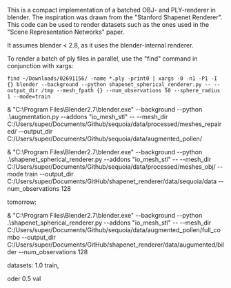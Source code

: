 This is a compact implementation of a batched OBJ- and PLY-renderer in blender. The inspiration was drawn
from the "Stanford Shapenet Renderer". This code can be used to render datasets such as the ones used in the
"Scene Representation Networks" paper.

It assumes blender < 2.8, as it uses the blender-internal renderer.

To render a batch of ply files in parallel, use the "find" command in conjunction with xargs:

    find ~/Downloads/02691156/ -name *.ply -print0 | xargs -0 -n1 -P1 -I {} blender --background --python shapenet_spherical_renderer.py -- --output_dir /tmp --mesh_fpath {} --num_observations 50 --sphere_radius 1 --mode=train


& "C:\Program Files\Blender2.7\blender.exe" --background --python .\augmentation.py --addons "io_mesh_stl" -- --mesh_dir C:/Users/super/Documents/Github/sequoia/data/processed/meshes_repaired/ --output_dir C:/Users/super/Documents/Github/sequoia/data/augmented_pollen/  

& "C:\Program Files\Blender2.7\blender.exe" --background --python .\shapenet_spherical_renderer.py --addons "io_mesh_stl" -- --mesh_dir C:/Users/super/Documents/Github/sequoia/data/processed/meshes_obj/ --mode train --output_dir C:/Users/super/Documents/GitHub/shapenet_renderer/data/sequoia/data --num_observations 128


tomorrow:

 & "C:\Program Files\Blender2.7\blender.exe" --background --python .\shapenet_spherical_renderer.py --addons "io_mesh_stl" -- --mesh_dir C:/Users/super/Documents/Github/sequoia/data/augmented_pollen/full_combo --output_dir C:/Users/super/Documents/GitHub/shapenet_renderer/data/augumented/bilder --num_observations 128

datasets:
1.0 train,


oder 0.5 val